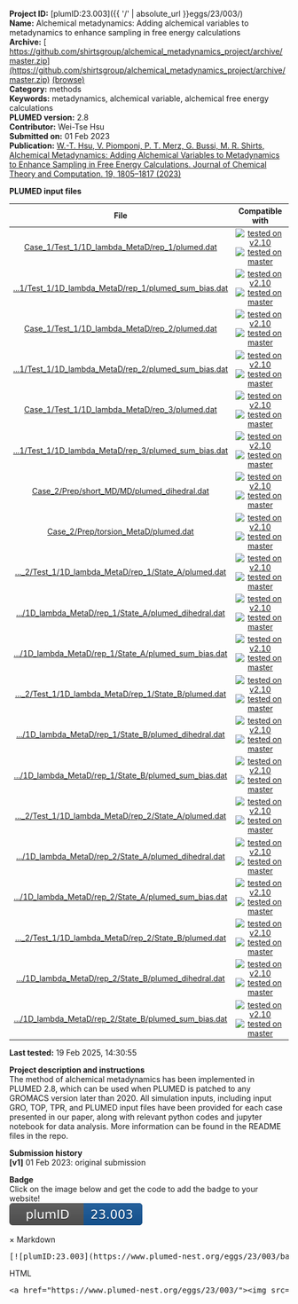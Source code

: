 **Project ID:** [plumID:23.003]({{ '/' | absolute_url }}eggs/23/003/)  
**Name:**  Alchemical metadynamics: Adding alchemical variables to metadynamics to enhance sampling in free energy calculations  
**Archive:** [ https://github.com/shirtsgroup/alchemical_metadynamics_project/archive/master.zip](https://github.com/shirtsgroup/alchemical_metadynamics_project/archive/master.zip) [(browse)](https://github.com/shirtsgroup/alchemical_metadynamics_project/tree/master)  
**Category:**  methods  
**Keywords:**  metadynamics, alchemical variable, alchemical free energy calculations  
**PLUMED version:**  2.8  
**Contributor:**  Wei-Tse Hsu  
**Submitted on:** 01 Feb 2023  
**Publication:** [W.-T. Hsu, V. Piomponi, P. T. Merz, G. Bussi, M. R. Shirts, Alchemical Metadynamics: Adding Alchemical Variables to Metadynamics to Enhance Sampling in Free Energy Calculations. Journal of Chemical Theory and Computation. 19, 1805–1817 (2023)](http://dx.doi.org/10.1021/acs.jctc.2c01258)  
  
**PLUMED input files**  
  
| File     | Compatible with |  
|:--------:|:--------:|  
| [Case_1/Test_1/1D_lambda_MetaD/rep_1/plumed.dat](./data/Case_1/Test_1/1D_lambda_MetaD/rep_1/plumed.dat.md) |  [![tested on v2.10](https://img.shields.io/badge/v2.10-passing-green.svg)](data/Case_1/Test_1/1D_lambda_MetaD/rep_1/plumed.dat.plumed.stderr) [![tested on master](https://img.shields.io/badge/master-passing-green.svg)](data/Case_1/Test_1/1D_lambda_MetaD/rep_1/plumed.dat.plumed_master.stderr) |  
| [...1/Test_1/1D_lambda_MetaD/rep_1/plumed_sum_bias.dat](./data/Case_1/Test_1/1D_lambda_MetaD/rep_1/plumed_sum_bias.dat.md) |  [![tested on v2.10](https://img.shields.io/badge/v2.10-passing-green.svg)](data/Case_1/Test_1/1D_lambda_MetaD/rep_1/plumed_sum_bias.dat.plumed.stderr) [![tested on master](https://img.shields.io/badge/master-passing-green.svg)](data/Case_1/Test_1/1D_lambda_MetaD/rep_1/plumed_sum_bias.dat.plumed_master.stderr) |  
| [Case_1/Test_1/1D_lambda_MetaD/rep_2/plumed.dat](./data/Case_1/Test_1/1D_lambda_MetaD/rep_2/plumed.dat.md) |  [![tested on v2.10](https://img.shields.io/badge/v2.10-passing-green.svg)](data/Case_1/Test_1/1D_lambda_MetaD/rep_2/plumed.dat.plumed.stderr) [![tested on master](https://img.shields.io/badge/master-passing-green.svg)](data/Case_1/Test_1/1D_lambda_MetaD/rep_2/plumed.dat.plumed_master.stderr) |  
| [...1/Test_1/1D_lambda_MetaD/rep_2/plumed_sum_bias.dat](./data/Case_1/Test_1/1D_lambda_MetaD/rep_2/plumed_sum_bias.dat.md) |  [![tested on v2.10](https://img.shields.io/badge/v2.10-passing-green.svg)](data/Case_1/Test_1/1D_lambda_MetaD/rep_2/plumed_sum_bias.dat.plumed.stderr) [![tested on master](https://img.shields.io/badge/master-passing-green.svg)](data/Case_1/Test_1/1D_lambda_MetaD/rep_2/plumed_sum_bias.dat.plumed_master.stderr) |  
| [Case_1/Test_1/1D_lambda_MetaD/rep_3/plumed.dat](./data/Case_1/Test_1/1D_lambda_MetaD/rep_3/plumed.dat.md) |  [![tested on v2.10](https://img.shields.io/badge/v2.10-passing-green.svg)](data/Case_1/Test_1/1D_lambda_MetaD/rep_3/plumed.dat.plumed.stderr) [![tested on master](https://img.shields.io/badge/master-passing-green.svg)](data/Case_1/Test_1/1D_lambda_MetaD/rep_3/plumed.dat.plumed_master.stderr) |  
| [...1/Test_1/1D_lambda_MetaD/rep_3/plumed_sum_bias.dat](./data/Case_1/Test_1/1D_lambda_MetaD/rep_3/plumed_sum_bias.dat.md) |  [![tested on v2.10](https://img.shields.io/badge/v2.10-passing-green.svg)](data/Case_1/Test_1/1D_lambda_MetaD/rep_3/plumed_sum_bias.dat.plumed.stderr) [![tested on master](https://img.shields.io/badge/master-passing-green.svg)](data/Case_1/Test_1/1D_lambda_MetaD/rep_3/plumed_sum_bias.dat.plumed_master.stderr) |  
| [Case_2/Prep/short_MD/MD/plumed_dihedral.dat](./data/Case_2/Prep/short_MD/MD/plumed_dihedral.dat.md) |  [![tested on v2.10](https://img.shields.io/badge/v2.10-passing-green.svg)](data/Case_2/Prep/short_MD/MD/plumed_dihedral.dat.plumed.stderr) [![tested on master](https://img.shields.io/badge/master-passing-green.svg)](data/Case_2/Prep/short_MD/MD/plumed_dihedral.dat.plumed_master.stderr) |  
| [Case_2/Prep/torsion_MetaD/plumed.dat](./data/Case_2/Prep/torsion_MetaD/plumed.dat.md) |  [![tested on v2.10](https://img.shields.io/badge/v2.10-passing-green.svg)](data/Case_2/Prep/torsion_MetaD/plumed.dat.plumed.stderr) [![tested on master](https://img.shields.io/badge/master-passing-green.svg)](data/Case_2/Prep/torsion_MetaD/plumed.dat.plumed_master.stderr) |  
| [..._2/Test_1/1D_lambda_MetaD/rep_1/State_A/plumed.dat](./data/Case_2/Test_1/1D_lambda_MetaD/rep_1/State_A/plumed.dat.md) |  [![tested on v2.10](https://img.shields.io/badge/v2.10-passing-green.svg)](data/Case_2/Test_1/1D_lambda_MetaD/rep_1/State_A/plumed.dat.plumed.stderr) [![tested on master](https://img.shields.io/badge/master-passing-green.svg)](data/Case_2/Test_1/1D_lambda_MetaD/rep_1/State_A/plumed.dat.plumed_master.stderr) |  
| [.../1D_lambda_MetaD/rep_1/State_A/plumed_dihedral.dat](./data/Case_2/Test_1/1D_lambda_MetaD/rep_1/State_A/plumed_dihedral.dat.md) |  [![tested on v2.10](https://img.shields.io/badge/v2.10-passing-green.svg)](data/Case_2/Test_1/1D_lambda_MetaD/rep_1/State_A/plumed_dihedral.dat.plumed.stderr) [![tested on master](https://img.shields.io/badge/master-passing-green.svg)](data/Case_2/Test_1/1D_lambda_MetaD/rep_1/State_A/plumed_dihedral.dat.plumed_master.stderr) |  
| [.../1D_lambda_MetaD/rep_1/State_A/plumed_sum_bias.dat](./data/Case_2/Test_1/1D_lambda_MetaD/rep_1/State_A/plumed_sum_bias.dat.md) |  [![tested on v2.10](https://img.shields.io/badge/v2.10-passing-green.svg)](data/Case_2/Test_1/1D_lambda_MetaD/rep_1/State_A/plumed_sum_bias.dat.plumed.stderr) [![tested on master](https://img.shields.io/badge/master-passing-green.svg)](data/Case_2/Test_1/1D_lambda_MetaD/rep_1/State_A/plumed_sum_bias.dat.plumed_master.stderr) |  
| [..._2/Test_1/1D_lambda_MetaD/rep_1/State_B/plumed.dat](./data/Case_2/Test_1/1D_lambda_MetaD/rep_1/State_B/plumed.dat.md) |  [![tested on v2.10](https://img.shields.io/badge/v2.10-passing-green.svg)](data/Case_2/Test_1/1D_lambda_MetaD/rep_1/State_B/plumed.dat.plumed.stderr) [![tested on master](https://img.shields.io/badge/master-passing-green.svg)](data/Case_2/Test_1/1D_lambda_MetaD/rep_1/State_B/plumed.dat.plumed_master.stderr) |  
| [.../1D_lambda_MetaD/rep_1/State_B/plumed_dihedral.dat](./data/Case_2/Test_1/1D_lambda_MetaD/rep_1/State_B/plumed_dihedral.dat.md) |  [![tested on v2.10](https://img.shields.io/badge/v2.10-passing-green.svg)](data/Case_2/Test_1/1D_lambda_MetaD/rep_1/State_B/plumed_dihedral.dat.plumed.stderr) [![tested on master](https://img.shields.io/badge/master-passing-green.svg)](data/Case_2/Test_1/1D_lambda_MetaD/rep_1/State_B/plumed_dihedral.dat.plumed_master.stderr) |  
| [.../1D_lambda_MetaD/rep_1/State_B/plumed_sum_bias.dat](./data/Case_2/Test_1/1D_lambda_MetaD/rep_1/State_B/plumed_sum_bias.dat.md) |  [![tested on v2.10](https://img.shields.io/badge/v2.10-passing-green.svg)](data/Case_2/Test_1/1D_lambda_MetaD/rep_1/State_B/plumed_sum_bias.dat.plumed.stderr) [![tested on master](https://img.shields.io/badge/master-passing-green.svg)](data/Case_2/Test_1/1D_lambda_MetaD/rep_1/State_B/plumed_sum_bias.dat.plumed_master.stderr) |  
| [..._2/Test_1/1D_lambda_MetaD/rep_2/State_A/plumed.dat](./data/Case_2/Test_1/1D_lambda_MetaD/rep_2/State_A/plumed.dat.md) |  [![tested on v2.10](https://img.shields.io/badge/v2.10-passing-green.svg)](data/Case_2/Test_1/1D_lambda_MetaD/rep_2/State_A/plumed.dat.plumed.stderr) [![tested on master](https://img.shields.io/badge/master-passing-green.svg)](data/Case_2/Test_1/1D_lambda_MetaD/rep_2/State_A/plumed.dat.plumed_master.stderr) |  
| [.../1D_lambda_MetaD/rep_2/State_A/plumed_dihedral.dat](./data/Case_2/Test_1/1D_lambda_MetaD/rep_2/State_A/plumed_dihedral.dat.md) |  [![tested on v2.10](https://img.shields.io/badge/v2.10-passing-green.svg)](data/Case_2/Test_1/1D_lambda_MetaD/rep_2/State_A/plumed_dihedral.dat.plumed.stderr) [![tested on master](https://img.shields.io/badge/master-passing-green.svg)](data/Case_2/Test_1/1D_lambda_MetaD/rep_2/State_A/plumed_dihedral.dat.plumed_master.stderr) |  
| [.../1D_lambda_MetaD/rep_2/State_A/plumed_sum_bias.dat](./data/Case_2/Test_1/1D_lambda_MetaD/rep_2/State_A/plumed_sum_bias.dat.md) |  [![tested on v2.10](https://img.shields.io/badge/v2.10-passing-green.svg)](data/Case_2/Test_1/1D_lambda_MetaD/rep_2/State_A/plumed_sum_bias.dat.plumed.stderr) [![tested on master](https://img.shields.io/badge/master-passing-green.svg)](data/Case_2/Test_1/1D_lambda_MetaD/rep_2/State_A/plumed_sum_bias.dat.plumed_master.stderr) |  
| [..._2/Test_1/1D_lambda_MetaD/rep_2/State_B/plumed.dat](./data/Case_2/Test_1/1D_lambda_MetaD/rep_2/State_B/plumed.dat.md) |  [![tested on v2.10](https://img.shields.io/badge/v2.10-passing-green.svg)](data/Case_2/Test_1/1D_lambda_MetaD/rep_2/State_B/plumed.dat.plumed.stderr) [![tested on master](https://img.shields.io/badge/master-passing-green.svg)](data/Case_2/Test_1/1D_lambda_MetaD/rep_2/State_B/plumed.dat.plumed_master.stderr) |  
| [.../1D_lambda_MetaD/rep_2/State_B/plumed_dihedral.dat](./data/Case_2/Test_1/1D_lambda_MetaD/rep_2/State_B/plumed_dihedral.dat.md) |  [![tested on v2.10](https://img.shields.io/badge/v2.10-passing-green.svg)](data/Case_2/Test_1/1D_lambda_MetaD/rep_2/State_B/plumed_dihedral.dat.plumed.stderr) [![tested on master](https://img.shields.io/badge/master-passing-green.svg)](data/Case_2/Test_1/1D_lambda_MetaD/rep_2/State_B/plumed_dihedral.dat.plumed_master.stderr) |  
| [.../1D_lambda_MetaD/rep_2/State_B/plumed_sum_bias.dat](./data/Case_2/Test_1/1D_lambda_MetaD/rep_2/State_B/plumed_sum_bias.dat.md) |  [![tested on v2.10](https://img.shields.io/badge/v2.10-passing-green.svg)](data/Case_2/Test_1/1D_lambda_MetaD/rep_2/State_B/plumed_sum_bias.dat.plumed.stderr) [![tested on master](https://img.shields.io/badge/master-passing-green.svg)](data/Case_2/Test_1/1D_lambda_MetaD/rep_2/State_B/plumed_sum_bias.dat.plumed_master.stderr) |  
  
**Last tested:**  19 Feb 2025, 14:30:55
  
**Project description and instructions**  
The method of alchemical metadynamics has been implemented in PLUMED 2.8, which can be used when PLUMED is patched to any GROMACS version later than 2020. All simulation inputs, including input GRO, TOP, TPR, and PLUMED input files have been provided for each case presented in our paper, along with relevant python codes and jupyter notebook for data analysis. More information can be found in the README files in the repo.

  
**Submission history**  
**[v1]** 01 Feb 2023: original submission  
  
**Badge**  
Click on the image below and get the code to add the badge to your website!  
<img src="./badge.svg" alt="plumeDnest:23.003" id="myBtn" class="badge">
<div id="myModal" class="modal">
  <div class="modal-content">
    <span class="close">&times;</span>
    Markdown<pre>[![plumID:23.003](https://www.plumed-nest.org/eggs/23/003/badge.svg)](https://www.plumed-nest.org/eggs/23/003/)</pre>
    HTML<pre>&lt;a href="https://www.plumed-nest.org/eggs/23/003/"&gt;&lt;img src="https://www.plumed-nest.org/eggs/23/003/badge.svg" alt="plumID:23.003"&gt;&lt;/a&gt;</pre>
  </div>
</div>
